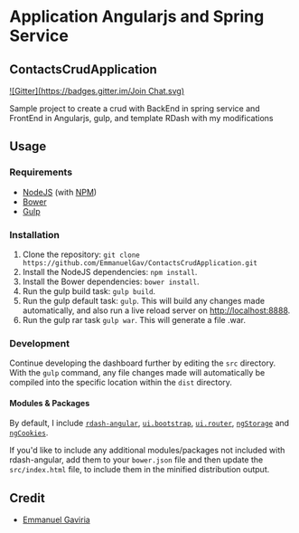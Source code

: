 # Application Angularjs and Spring Service
## ContactsCrudApplication
[![Gitter](https://badges.gitter.im/Join Chat.svg)](https://gitter.im/egav-dev-angular/Lobby?utm_source=badge&utm_medium=badge&utm_campaign=pr-badge&utm_content=badge)

Sample project to create a crud with BackEnd in spring service and FrontEnd in Angularjs, gulp, and template RDash with my modifications

## Usage
### Requirements
* [NodeJS](http://nodejs.org/) (with [NPM](https://www.npmjs.org/))
* [Bower](http://bower.io)
* [Gulp](http://gulpjs.com)

### Installation
1. Clone the repository: `git clone https://github.com/EmmanuelGav/ContactsCrudApplication.git`
2. Install the NodeJS dependencies: `npm install`.
3. Install the Bower dependencies: `bower install`.
4. Run the gulp build task: `gulp build`.
5. Run the gulp default task: `gulp`. This will build any changes made automatically, and also run a live reload server on [http://localhost:8888](http://localhost:8888).
6. Run the gulp rar task `gulp war`. This will generate a file .war.

### Development
Continue developing the dashboard further by editing the `src` directory. With the `gulp` command, any file changes made will automatically be compiled into the specific location within the `dist` directory.

#### Modules & Packages
By default, I include  [`rdash-angular`](https://github.com/rdash/rdash-angular), [`ui.bootstrap`](http://angular-ui.github.io/bootstrap/), [`ui.router`](https://github.com/angular-ui/ui-router), [`ngStorage`](https://github.com/gsklee/ngStorage) and [`ngCookies`](https://docs.angularjs.org/api/ngCookies). 

If you'd like to include any additional modules/packages not included with rdash-angular, add them to your `bower.json` file and then update the `src/index.html` file, to include them in the minified distribution output.

## Credit
* [Emmanuel Gaviria](https://github.com/EmmanuelGav)